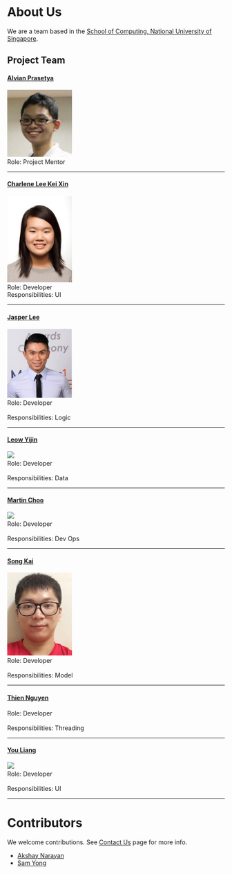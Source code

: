 # About Us

We are a team based in the [School of Computing, National University of Singapore](http://www.comp.nus.edu.sg).

## Project Team

#### [Alvian Prasetya](https://github.com/jasperlee27)
<img src="images/Alvian.jpg" width="150"><br>
Role: Project Mentor

-----

#### [Charlene Lee Kei Xin](https://github.com/chaejinkeyne)
<img src="images/CharleneLee.jpg" width="150"><br>
Role: Developer <br>
Responsibilities: UI

-----

#### [Jasper Lee](https://github.com/jasperlee27)
<img src="images/JasperLee.jpg" width="150"><br>
Role: Developer <br>  
Responsibilities: Logic

-----

#### [Leow Yijin](http://github.com/yijinl) 
<img src="images/LeowYijin.jpg" width="150"><br>
Role: Developer <br>  
Responsibilities: Data

-----

#### [Martin Choo](http://github.com/m133225)
<img src="images/MartinChoo.jpg" width="150"><br>
Role: Developer <br>  
Responsibilities: Dev Ops

-----

#### [Song Kai](https://github.com/elijahsk)
<img src="images/SongKai.jpg" width="150"><br>
Role: Developer <br>  
Responsibilities: Model


-----

#### [Thien Nguyen](https://github.com/ndt93)
Role: Developer <br>  
Responsibilities: Threading
 
-----

#### [You Liang](http://github.com/yl-coder) 
<img src="images/YouLiang.jpg" width="150"><br>
Role: Developer <br>  
Responsibilities: UI
 
-----

# Contributors

We welcome contributions. See [Contact Us](ContactUs.md) page for more info.

* [Akshay Narayan](https://github.com/se-edu/addressbook-level4/pulls?q=is%3Apr+author%3Aokkhoy)
* [Sam Yong](https://github.com/se-edu/addressbook-level4/pulls?q=is%3Apr+author%3Amauris)
